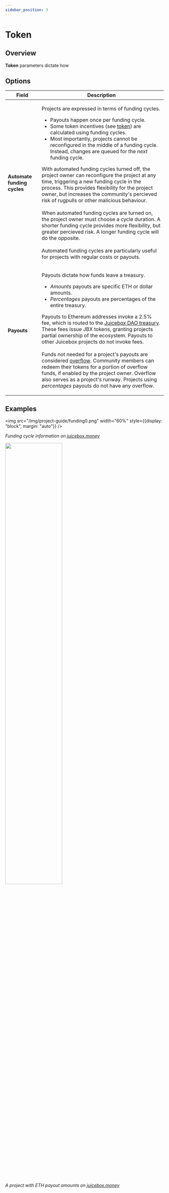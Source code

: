 ```yaml
---
sidebar_position: 3
---
```


# Token

## Overview

**Token** parameters dictate how 

## Options

|Field|Description|
| -------------------- | ---------------------------------------------------------------------------------------------------------------------------------------------------------------------------------------------------------------------------------------------------------------------------------------------------------------------------------------------------------------------------------------------------------------------------------------------------------------------------------------------------------------------------------------------------------------------------------------------------------------------------------------------------------------------------------------------------------------------------------------------------------------------------------------------------------------------------------------------------------------------------------------------------------------------------------------------------------------------------------------------------------------------------------------------------------------------------- |
|**Automate funding cycles**|<p>Projects are expressed in terms of funding cycles. <ul><li>Payouts happen once per funding cycle.</li><li>Some token incentives (see [token](token.md)) are calculated using funding cycles.</li><li>Most importantly, projects cannot be reconfigured in the middle of a funding cycle. Instead, changes are queued for the <i>next</i> funding cycle.</li></ul>With automated funding cycles turned off, the project owner can reconfigure the project at any time, triggering a new funding cycle in the process. This provides flexibility for the project owner, but increases the community's percieved risk of rugpulls or other malicious behaviour.<br/><br/>When automated funding cycles are turned on, the project owner must choose a cycle duration. A shorter funding cycle provides more flexibility, but greater percieved risk. A longer funding cycle will do the opposite.<br/><br/>Automated funding cycles are particularly useful for projects with regular costs or payouts.</p>|
|**Payouts**|<p>Payouts dictate how funds leave a treasury.<ul><li>*Amounts* payouts are specific ETH or dollar amounts.</li><li>*Percentages* payouts are percentages of the entire treasury.</li></ul>Payouts to Ethereum addresses invoke a 2.5% fee, which is routed to the [Juicebox DAO treasury](https://juicebox.money/#/v2/p/1). These fees issue JBX tokens, granting projects partial ownership of the ecosystem. Payouts to other Juicebox projects do not invoke fees.<br/><br/>Funds not needed for a project's payouts are considered [overflow](/dev/learn/glossary/overflow). Community members can redeem their tokens for a portion of overflow funds, if enabled by the project owner. Overflow also serves as a project's runway. Projects using *percentages* payouts do not have any overflow.</p>|

## Examples

<img src="/img/project-guide/funding0.png" width="60%" style={{display: "block", margin: "auto"}} />
<p style={{textAlign: "center"}}><i>Funding cycle information on <a href='https://juicebox.money'>juicebox.money</a></i></p>
<img src="/img/project-guide/funding1.png" width="60%" style={{display: "block", margin: "auto"}} />
<p style={{textAlign: "center"}}><i>A project with ETH payout amounts on <a href='https://juicebox.money'>juicebox.money</a></i></p><br/>
